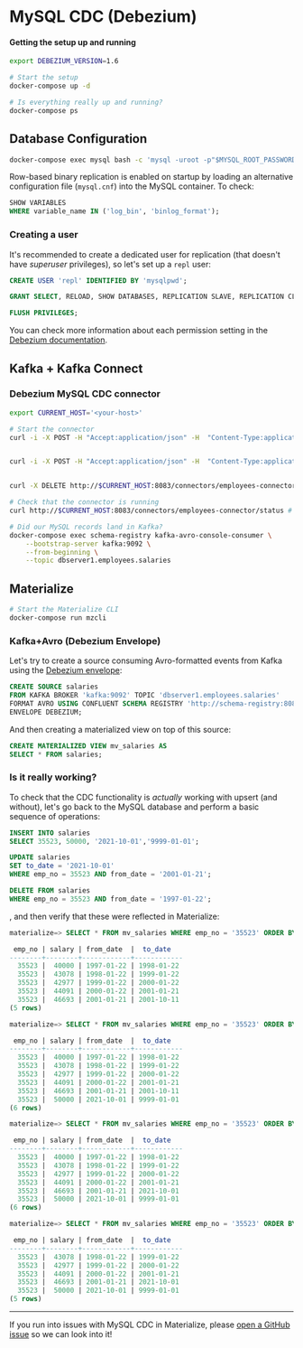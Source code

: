 # MySQL CDC (Debezium)

#### Getting the setup up and running
```bash
export DEBEZIUM_VERSION=1.6

# Start the setup
docker-compose up -d

# Is everything really up and running?
docker-compose ps
```

## Database Configuration

```bash
docker-compose exec mysql bash -c 'mysql -uroot -p"$MYSQL_ROOT_PASSWORD" employees'
```

Row-based binary replication is enabled on startup by loading an alternative configuration file (`mysql.cnf`) into the MySQL container. To check:

```sql
SHOW VARIABLES
WHERE variable_name IN ('log_bin', 'binlog_format');
```

### Creating a user

It's recommended to create a dedicated user for replication (that doesn't have _superuser_ privileges), so let's set up a `repl` user:

```sql
CREATE USER 'repl' IDENTIFIED BY 'mysqlpwd';

GRANT SELECT, RELOAD, SHOW DATABASES, REPLICATION SLAVE, REPLICATION CLIENT ON *.* TO 'repl';

FLUSH PRIVILEGES;
```

You can check more information about each permission setting in the [Debezium documentation](https://debezium.io/documentation/reference/1.6/connectors/mysql.html#mysql-creating-user).

## Kafka + Kafka Connect

### Debezium MySQL CDC connector

```bash
export CURRENT_HOST='<your-host>'

# Start the connector
curl -i -X POST -H "Accept:application/json" -H  "Content-Type:application/json" http://$CURRENT_HOST:8083/connectors/ -d @register-mysql.json


curl -i -X POST -H "Accept:application/json" -H  "Content-Type:application/json" http://$CURRENT_HOST:8083/connector-plugins/ -d @register-mysql.json /connector-plugins/{connectorType}/config/validate


curl -X DELETE http://$CURRENT_HOST:8083/connectors/employees-connector

# Check that the connector is running
curl http://$CURRENT_HOST:8083/connectors/employees-connector/status # | jq

# Did our MySQL records land in Kafka?
docker-compose exec schema-registry kafka-avro-console-consumer \
    --bootstrap-server kafka:9092 \
    --from-beginning \
    --topic dbserver1.employees.salaries
```

## Materialize

```bash
# Start the Materialize CLI
docker-compose run mzcli
```

### Kafka+Avro (Debezium Envelope)

Let's try to create a source consuming Avro-formatted events from Kafka using the [Debezium envelope](https://materialize.com/docs/sql/create-source/avro-kafka/#debezium-envelope-details):

```sql
CREATE SOURCE salaries
FROM KAFKA BROKER 'kafka:9092' TOPIC 'dbserver1.employees.salaries'
FORMAT AVRO USING CONFLUENT SCHEMA REGISTRY 'http://schema-registry:8081'
ENVELOPE DEBEZIUM;
```

And then creating a materialized view on top of this source:

```sql
CREATE MATERIALIZED VIEW mv_salaries AS 
SELECT * FROM salaries;
```

### Is it really working?

To check that the CDC functionality is _actually_ working with upsert (and without), let's go back to the MySQL database and perform a basic sequence of operations:

```sql
INSERT INTO salaries
SELECT 35523, 50000, '2021-10-01','9999-01-01';

UPDATE salaries
SET to_date = '2021-10-01'
WHERE emp_no = 35523 AND from_date = '2001-01-21';

DELETE FROM salaries 
WHERE emp_no = 35523 AND from_date = '1997-01-22';
```
, and then verify that these were reflected in Materialize:

```sql
materialize=> SELECT * FROM mv_salaries WHERE emp_no = '35523' ORDER BY to_date ASC;

 emp_no | salary | from_date  |  to_date
--------+--------+------------+------------
  35523 |  40000 | 1997-01-22 | 1998-01-22
  35523 |  43078 | 1998-01-22 | 1999-01-22
  35523 |  42977 | 1999-01-22 | 2000-01-22
  35523 |  44091 | 2000-01-22 | 2001-01-21
  35523 |  46693 | 2001-01-21 | 2001-10-11
(5 rows)

materialize=> SELECT * FROM mv_salaries WHERE emp_no = '35523' ORDER BY to_date ASC;

 emp_no | salary | from_date  |  to_date
--------+--------+------------+------------
  35523 |  40000 | 1997-01-22 | 1998-01-22
  35523 |  43078 | 1998-01-22 | 1999-01-22
  35523 |  42977 | 1999-01-22 | 2000-01-22
  35523 |  44091 | 2000-01-22 | 2001-01-21
  35523 |  46693 | 2001-01-21 | 2001-10-11
  35523 |  50000 | 2021-10-01 | 9999-01-01
(6 rows)

materialize=> SELECT * FROM mv_salaries WHERE emp_no = '35523' ORDER BY to_date ASC;

 emp_no | salary | from_date  |  to_date
--------+--------+------------+------------
  35523 |  40000 | 1997-01-22 | 1998-01-22
  35523 |  43078 | 1998-01-22 | 1999-01-22
  35523 |  42977 | 1999-01-22 | 2000-01-22
  35523 |  44091 | 2000-01-22 | 2001-01-21
  35523 |  46693 | 2001-01-21 | 2021-10-01
  35523 |  50000 | 2021-10-01 | 9999-01-01
(6 rows)

materialize=> SELECT * FROM mv_salaries WHERE emp_no = '35523' ORDER BY to_date ASC;

 emp_no | salary | from_date  |  to_date
--------+--------+------------+------------
  35523 |  43078 | 1998-01-22 | 1999-01-22
  35523 |  42977 | 1999-01-22 | 2000-01-22
  35523 |  44091 | 2000-01-22 | 2001-01-21
  35523 |  46693 | 2001-01-21 | 2021-10-01
  35523 |  50000 | 2021-10-01 | 9999-01-01
(5 rows)
```

<hr>

If you run into issues with MySQL CDC in Materialize, please [open a GitHub issue](https://github.com/MaterializeInc/materialize/issues/new/choose) so we can look into it!
